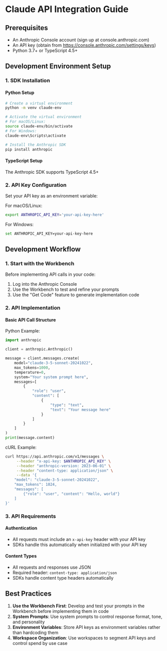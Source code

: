 

# Claude API Integration Guide

## Prerequisites
- An Anthropic Console account (sign up at console.anthropic.com)
- An API key (obtain from https://console.anthropic.com/settings/keys)
- Python 3.7+ or TypeScript 4.5+

## Development Environment Setup

### 1. SDK Installation

#### Python Setup
```bash
# Create a virtual environment
python -m venv claude-env

# Activate the virtual environment
# For macOS/Linux:
source claude-env/bin/activate
# For Windows:
claude-env\Scripts\activate

# Install the Anthropic SDK
pip install anthropic
```

#### TypeScript Setup
The Anthropic SDK supports TypeScript 4.5+

### 2. API Key Configuration

Set your API key as an environment variable:

For macOS/Linux:
```bash
export ANTHROPIC_API_KEY='your-api-key-here'
```

For Windows:
```bash
set ANTHROPIC_API_KEY=your-api-key-here
```

## Development Workflow

### 1. Start with the Workbench
Before implementing API calls in your code:
1. Log into the Anthropic Console
2. Use the Workbench to test and refine your prompts
3. Use the "Get Code" feature to generate implementation code

### 2. API Implementation

#### Basic API Call Structure

Python Example:
```python
import anthropic

client = anthropic.Anthropic()

message = client.messages.create(
    model="claude-3-5-sonnet-20241022",
    max_tokens=1000,
    temperature=0,
    system="Your system prompt here",
    messages=[
        {
            "role": "user",
            "content": [
                {
                    "type": "text",
                    "text": "Your message here"
                }
            ]
        }
    ]
)
print(message.content)
```

cURL Example:
```bash
curl https://api.anthropic.com/v1/messages \
     --header "x-api-key: $ANTHROPIC_API_KEY" \
     --header "anthropic-version: 2023-06-01" \
     --header "content-type: application/json" \
     --data '{
    "model": "claude-3-5-sonnet-20241022",
    "max_tokens": 1024,
    "messages": [
        {"role": "user", "content": "Hello, world"}
    ]
}'
```

### 3. API Requirements

#### Authentication
- All requests must include an `x-api-key` header with your API key
- SDKs handle this automatically when initialized with your API key

#### Content Types
- All requests and responses use JSON
- Required header: `content-type: application/json`
- SDKs handle content type headers automatically

## Best Practices

1. **Use the Workbench First**: Develop and test your prompts in the Workbench before implementing them in code
2. **System Prompts**: Use system prompts to control response format, tone, and personality
3. **Environment Variables**: Store API keys as environment variables rather than hardcoding them
4. **Workspace Organization**: Use workspaces to segment API keys and control spend by use case